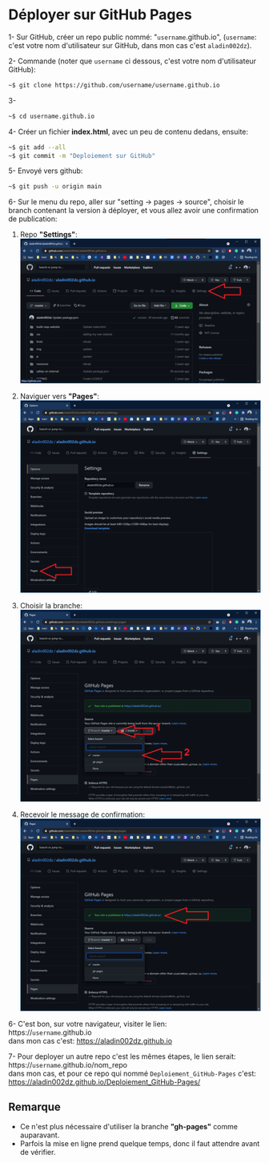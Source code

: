 # Déployer sur GitHub Pages
1- Sur GitHub, créer un repo public nommé: "`username`.github.io", (`username`: c'est votre nom d'utilisateur sur GitHub, dans mon cas c'est `aladin002dz`).

2- Commande (noter que `username` ci dessous, c'est votre nom d'utilisateur GitHub):
```sh
~$ git clone https://github.com/username/username.github.io
```
3- 
```sh
~$ cd username.github.io
```
4- Créer un fichier <b>index.html</b>, avec un peu de contenu dedans, ensuite:
```sh
~$ git add --all
~$ git commit -m "Deploiement sur GitHub"
```
5- Envoyé vers github:
```sh
~$ git push -u origin main
```
6- Sur le menu du repo, aller sur "setting -> pages -> source", choisir le branch contenant la version à déployer, et vous allez avoir une confirmation de publication:
1. Repo <b>"Settings"</b>:
![1-Settings](./img/1-settings.png)
  
2. Naviguer vers <b>"Pages"</b>:
![2-Pages](./img/2-pages.png)
  
3. Choisir la branche:
![2-Pages](./img/3-branch.png)
  
4. Recevoir le message de confirmation:
![2-Pages](./img/4-publication.png)
  
  
6- C'est bon, sur votre navigateur, visiter le lien:  
  https://`username`.github.io  
dans mon cas c'est: https://aladin002dz.github.io

7- Pour deployer un autre repo c'est les mêmes étapes, le lien serait:  
  https://`username`.github.io/nom_repo   
dans mon cas, et pour ce repo qui nommé `Deploiement_GitHub-Pages` c'est: https://aladin002dz.github.io/Deploiement_GitHub-Pages/   

## Remarque
* Ce n'est plus nécessaire d'utiliser la branche <b>"gh-pages"</b> comme auparavant.
* Parfois la mise en ligne prend quelque temps, donc il faut attendre avant de vérifier.
